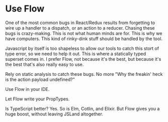 # Use Flow

One of the most common bugs in React/Redux results from forgetting to wire up a handler to a dispatch, or an action to a reducer. Chasing these bugs is crazy-making. This is not what human minds are for. This is why we have computers. This kind of rinky-dink stuff should be handled by the tool.

Javascript by itself is too shapeless to allow our tools to catch this stort of type error, so we need to help it out. This is where a statically typed superset comes in. I prefer Flow, not because it's the best, but because it's the best that's also really easy to use.

Rely on static analysis to catch these bugs. No more "Why the freakin' heck is the action payload undefined?"

Use Flow in your IDE.

Let Flow write your PropTypes.

Is TypeScript better? Yes. So is Elm, Cotlin, and Elixir. But Flow gives you a huge boost, without leaving JSLand altogether.
